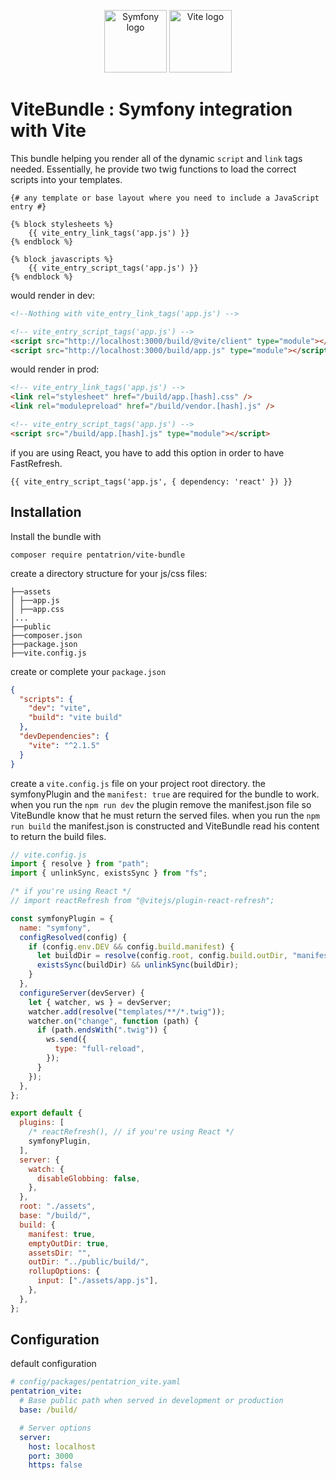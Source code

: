 <p align="center">
  <img width="100" src="https://raw.githubusercontent.com/lhapaipai/vite-bundle/main/docs/symfony.svg" alt="Symfony logo">
  <img width="100" src="https://raw.githubusercontent.com/lhapaipai/vite-bundle/main/docs/vitejs.svg" alt="Vite logo">
</p>

# ViteBundle : Symfony integration with Vite

This bundle helping you render all of the dynamic `script` and `link` tags needed.
Essentially, he provide two twig functions to load the correct scripts into your templates.

```twig
{# any template or base layout where you need to include a JavaScript entry #}

{% block stylesheets %}
    {{ vite_entry_link_tags('app.js') }}
{% endblock %}

{% block javascripts %}
    {{ vite_entry_script_tags('app.js') }}
{% endblock %}
```

would render in dev:

```html
<!--Nothing with vite_entry_link_tags('app.js') -->

<!-- vite_entry_script_tags('app.js') -->
<script src="http://localhost:3000/build/@vite/client" type="module"></script>
<script src="http://localhost:3000/build/app.js" type="module"></script>
```

would render in prod:

```html
<!-- vite_entry_link_tags('app.js') -->
<link rel="stylesheet" href="/build/app.[hash].css" />
<link rel="modulepreload" href="/build/vendor.[hash].js" />

<!-- vite_entry_script_tags('app.js') -->
<script src="/build/app.[hash].js" type="module"></script>
```

if you are using React, you have to add this option in order to have FastRefresh.

```twig
{{ vite_entry_script_tags('app.js', { dependency: 'react' }) }}
```

## Installation

Install the bundle with

```console
composer require pentatrion/vite-bundle
```

create a directory structure for your js/css files:

```
├──assets
│ ├──app.js
│ ├──app.css
│...
├──public
├──composer.json
├──package.json
├──vite.config.js
```

create or complete your `package.json`

```json
{
  "scripts": {
    "dev": "vite",
    "build": "vite build"
  },
  "devDependencies": {
    "vite": "^2.1.5"
  }
}
```

create a `vite.config.js` file on your project root directory.
the symfonyPlugin and the `manifest: true` are required for the bundle to work. when you run the `npm run dev` the plugin remove the manifest.json file so ViteBundle know that he must return the served files.
when you run the `npm run build` the manifest.json is constructed and ViteBundle read his content to return the build files.

```js
// vite.config.js
import { resolve } from "path";
import { unlinkSync, existsSync } from "fs";

/* if you're using React */
// import reactRefresh from "@vitejs/plugin-react-refresh";

const symfonyPlugin = {
  name: "symfony",
  configResolved(config) {
    if (config.env.DEV && config.build.manifest) {
      let buildDir = resolve(config.root, config.build.outDir, "manifest.json");
      existsSync(buildDir) && unlinkSync(buildDir);
    }
  },
  configureServer(devServer) {
    let { watcher, ws } = devServer;
    watcher.add(resolve("templates/**/*.twig"));
    watcher.on("change", function (path) {
      if (path.endsWith(".twig")) {
        ws.send({
          type: "full-reload",
        });
      }
    });
  },
};

export default {
  plugins: [
    /* reactRefresh(), // if you're using React */
    symfonyPlugin,
  ],
  server: {
    watch: {
      disableGlobbing: false,
    },
  },
  root: "./assets",
  base: "/build/",
  build: {
    manifest: true,
    emptyOutDir: true,
    assetsDir: "",
    outDir: "../public/build/",
    rollupOptions: {
      input: ["./assets/app.js"],
    },
  },
};
```

## Configuration

default configuration

```yaml
# config/packages/pentatrion_vite.yaml
pentatrion_vite:
  # Base public path when served in development or production
  base: /build/

  # Server options
  server:
    host: localhost
    port: 3000
    https: false
```
